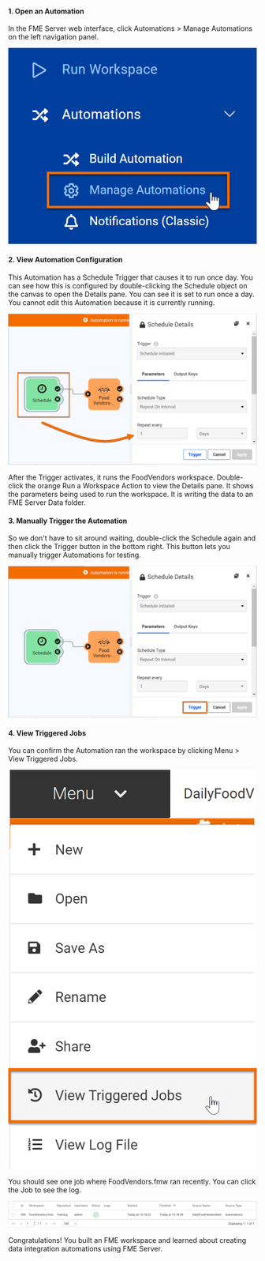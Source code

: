 <head><base target="_blank"> </head>

#### 1. Open an Automation

In the FME Server web interface, click Automations > Manage Automations on the left navigation panel.

![Manage Automations](./images/manage.png)

#### 2. View Automation Configuration

This Automation has a Schedule Trigger that causes it to run once day. You can see how this is configured by double-clicking the Schedule object on the canvas to open the Details pane. You can see it is set to run once a day. You cannot edit this Automation because it is currently running.

![Schedule Trigger](./images/schedule.png)

After the Trigger activates, it runs the FoodVendors workspace. Double-click the orange Run a Workspace Action to view the Details pane. It shows the parameters being used to run the workspace. It is writing the data to an FME Server Data folder.

#### 3. Manually Trigger the Automation

So we don't have to sit around waiting, double-click the Schedule again and then click the Trigger button in the bottom right. This button lets you manually trigger Automations for testing.

![Trigger automation](./images/trigger.png)

#### 4. View Triggered Jobs

You can confirm the Automation ran the workspace by clicking Menu > View Triggered Jobs.

![Log](./images/view-jobs.png)

You should see one job where FoodVendors.fmw ran recently. You can click the Job to see the log.

![Log](./images/log.png)

Congratulations! You built an FME workspace and learned about creating data integration automations using FME Server.
